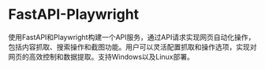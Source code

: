 # FastAPI-Playwright
使用FastAPI和Playwright构建一个API服务，通过API请求实现网页自动化操作，包括内容抓取、搜索操作和截图功能。用户可以灵活配置抓取和操作选项，实现对网页的高效控制和数据提取。支持Windows以及Linux部署。
